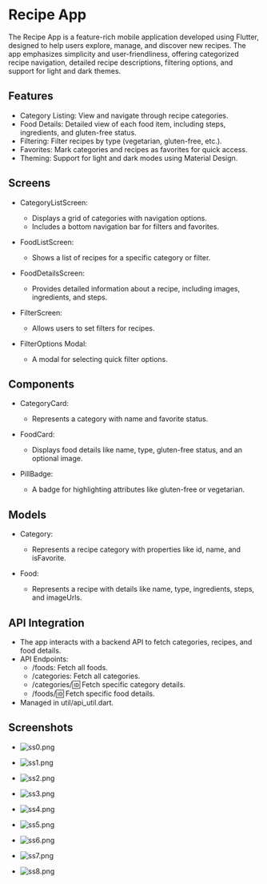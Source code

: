 # Recipe App

The Recipe App is a feature-rich mobile application developed using Flutter, designed to help users explore, manage, and discover new recipes. The app emphasizes simplicity and user-friendliness, offering categorized recipe navigation, detailed recipe descriptions, filtering options, and support for light and dark themes.



## Features

- Category Listing: View and navigate through recipe categories.
- Food Details: Detailed view of each food item, including steps, ingredients, and gluten-free status.
- Filtering: Filter recipes by type (vegetarian, gluten-free, etc.).
- Favorites: Mark categories and recipes as favorites for quick access.
- Theming: Support for light and dark modes using Material Design.


## Screens
- CategoryListScreen:
    - Displays a grid of categories with navigation options.
    - Includes a bottom navigation bar for filters and favorites.

- FoodListScreen:
    - Shows a list of recipes for a specific category or filter.

- FoodDetailsScreen:
    - Provides detailed information about a recipe, including images, ingredients, and steps.

- FilterScreen:
    - Allows users to set filters for recipes.
  
- FilterOptions Modal:
    - A modal for selecting quick filter options.
  

## Components 
- CategoryCard:
    - Represents a category with name and favorite status.

- FoodCard:
    - Displays food details like name, type, gluten-free status, and an optional image.

- PillBadge:
    - A badge for highlighting attributes like gluten-free or vegetarian.


## Models
- Category:
    - Represents a recipe category with properties like id, name, and isFavorite.
  
- Food:
    - Represents a recipe with details like name, type, ingredients, steps, and imageUrls.


## API Integration 
- The app interacts with a backend API to fetch categories, recipes, and food details.
- API Endpoints:
    - /foods: Fetch all foods.
    - /categories: Fetch all categories.
    - /categories/:id: Fetch specific category details. 
    - /foods/:id: Fetch specific food details.
- Managed in util/api_util.dart.


## Screenshots

- ![ss0.png](/ScreenShots/ss0.png)

- ![ss1.png](/ScreenShots/ss1.png)

- ![ss2.png](/ScreenShots/ss2.png)

- ![ss3.png](/ScreenShots/ss3.png)

- ![ss4.png](/ScreenShots/ss4.png)

- ![ss5.png](/ScreenShots/ss5.png)

- ![ss6.png](/ScreenShots/ss6.png)

- ![ss7.png](/ScreenShots/ss7.png)

- ![ss8.png](/ScreenShots/ss8.png)




